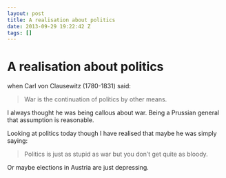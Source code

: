 ```yaml
---
layout: post
title: A realisation about politics
date: 2013-09-29 19:22:42 Z
tags: []
---
```

# A realisation about politics

when Carl von Clausewitz (1780-1831) said:

> War is the continuation of politics by other means.

I always thought he was being callous about war. Being a Prussian general that assumption is reasonable.

Looking at politics today though I have realised that maybe he was simply saying:

> Politics is just as stupid as war but you don’t get quite as bloody.

Or maybe elections in Austria are just depressing.
